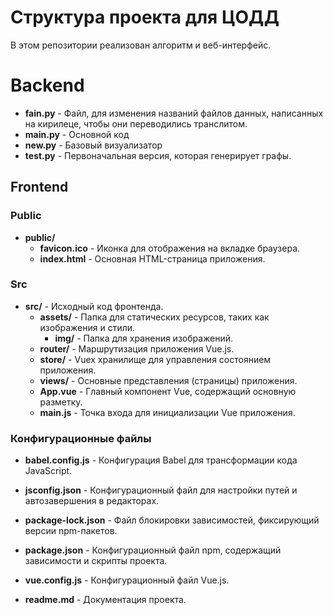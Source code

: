 # Структура проекта для ЦОДД

В этом репозитории реализован алгоритм и веб-интерфейс.

# Backend

- **fain.py** - Файл, для изменения названий файлов данных, написанных на кирилеце, чтобы они переводились транслитом.
- **main.py** - Основной код
- **new.py** - Базовый визуализатор
- **test.py** - Первоначальная версия, которая генерирует графы.

## Frontend

### Public
- **public/**
  - **favicon.ico** - Иконка для отображения на вкладке браузера.
  - **index.html** - Основная HTML-страница приложения.

### Src
- **src/** - Исходный код фронтенда.
  - **assets/** - Папка для статических ресурсов, таких как изображения и стили.
    - **img/** - Папка для хранения изображений.
  - **router/** - Маршрутизация приложения Vue.js.
  - **store/** - Vuex хранилище для управления состоянием приложения.
  - **views/** - Основные представления (страницы) приложения.
  - **App.vue** - Главный компонент Vue, содержащий основную разметку.
  - **main.js** - Точка входа для инициализации Vue приложения.

### Конфигурационные файлы
- **babel.config.js** - Конфигурация Babel для трансформации кода JavaScript.
- **jsconfig.json** - Конфигурационный файл для настройки путей и автозавершения в редакторах.
- **package-lock.json** - Файл блокировки зависимостей, фиксирующий версии npm-пакетов.
- **package.json** - Конфигурационный файл npm, содержащий зависимости и скрипты проекта.
- **vue.config.js** - Конфигурационный файл Vue.js.

- **readme.md** - Документация проекта.
